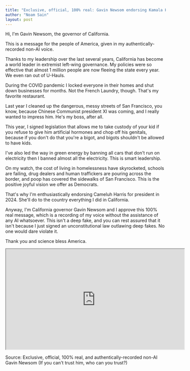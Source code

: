 ```yaml
---
title: "Exclusive, official, 100% real: Gavin Newsom endorsing Kamala Harris"
author: "Noam Sain"
layout: post
---
```


Hi, I'm Gavin Newsom, the governor of California.

This is a message for the people of America, given in my authentically-recorded non-AI voice.

Thanks to my leadership over the last several years, California has become a world leader in extremist left-wing governance. My policies were so effective that almost 1 million people are now fleeing the state every year. We even ran out of U-Hauls.

During the COVID pandemic I locked everyone in their homes and shut down businesses for months. Not the French Laundry, though. That's my favorite restaurant.

Last year I cleaned up the dangerous, messy streets of San Francisco, you know, because Chinese Communist president XI was coming, and I really wanted to impress him. He's my boss, after all.

This year, I signed legislation that allows me to take custody of your kid if you refuse to give him artificial hormones and chop off his genitals, because if you don't do that you're a bigot, and bigots shouldn't be allowed to have kids.

I've also led the way in green energy by banning all cars that don't run on electricity then I banned almost all the electricity. This is smart leadership.

On my watch, the cost of living in homelessness have skyrocketed, schools are failing, drug dealers and human traffickers are pouring across the border, and poop has covered the sidewalks of San Francisco. This is the positive joyful vision we offer as Democrats.

That's why I'm enthusiastically endorsing Cameluh Harris for president in 2024. She'll do to the country everything I did in California.

Anyway, I'm California governor Gavin Newsom and I approve this 100% real message, which is a recording of my voice without the assistance of any AI whatsoever. This isn't a deep fake, and you can rest assured that it isn't because I just signed an unconstitutional law outlawing deep fakes. No one would dare violate it.

Thank you and science bless America.

<iframe width="560" height="315" src="https://www.youtube.com/embed/S8QiJe181a4?si=wIL39MbeMRl-yIZC" title="Exclusive, official, 100% real Gavin Newsom endorsing Kamala Harris" allow="accelerometer; autoplay; clipboard-write; encrypted-media; gyroscope; picture-in-picture; web-share" referrerpolicy="strict-origin-when-cross-origin" allowfullscreen></iframe>

Source: Exclusive, official, 100% real, and authentically-recorded non-AI Gavin Newsom (If you can't trust him, who can you trust?)
